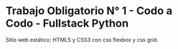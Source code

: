 # Trabajo Obligatorio N° 1 - Codo a Codo - Fullstack Python

Sitio web estático: HTML5 y CSS3 con css flexbox y css grid.

